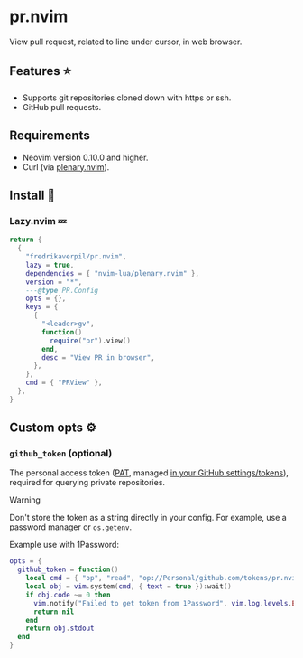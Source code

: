 # pr.nvim

View pull request, related to line under cursor, in web browser.

## Features ⭐

- Supports git repositories cloned down with https or ssh.
- GitHub pull requests.

## Requirements

- Neovim version 0.10.0 and higher.
- Curl (via [plenary.nvim](https://github.com/nvim-lua/plenary.nvim)).

## Install 🚀

### Lazy.nvim 💤

```lua
return {
  {
    "fredrikaverpil/pr.nvim",
    lazy = true,
    dependencies = { "nvim-lua/plenary.nvim" },
    version = "*",
    ---@type PR.Config
    opts = {},
    keys = {
      {
        "<leader>gv",
        function()
          require("pr").view()
        end,
        desc = "View PR in browser",
      },
    },
    cmd = { "PRView" },
  },
}
```

## Custom opts ⚙️

### `github_token` (optional)

The personal access token
([PAT](https://docs.github.com/en/authentication/keeping-your-account-and-data-secure/managing-your-personal-access-tokens),
managed [in your GitHub settings/tokens](https://github.com/settings/tokens)),
required for querying private repositories.

> [!WARNING]
>
> Don't store the token as a string directly in your config. For example, use a
> password manager or `os.getenv`.

Example use with 1Password:

```lua
opts = {
  github_token = function()
    local cmd = { "op", "read", "op://Personal/github.com/tokens/pr.nvim", "--no-newline" }
    local obj = vim.system(cmd, { text = true }):wait()
    if obj.code ~= 0 then
      vim.notify("Failed to get token from 1Password", vim.log.levels.ERROR)
      return nil
    end
    return obj.stdout
  end
}
```
